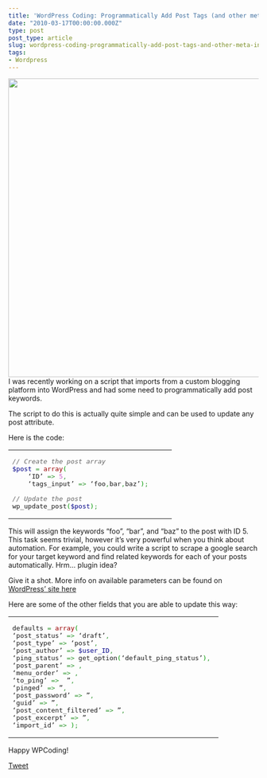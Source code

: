 ```yaml
---
title: 'WordPress Coding: Programmatically Add Post Tags (and other meta info)'
date: "2010-03-17T00:00:00.000Z"
type: post 
post_type: article
slug: wordpress-coding-programmatically-add-post-tags-and-other-meta-info
tags: 
- Wordpress
---
```

<img alt="" src="http://haacked.com/images/haacked_com/WindowsLiveWriter/CategoriesvsTags_833F/561962_price_tag[3].jpg" title="Tags" class="aligncenter" width="600" />  
I was recently working on a script that imports from a custom blogging platform into WordPress and had some need to programmatically add post keywords.

The script to do this is actually quite simple and can be used to update any post attribute.

Here is the code:

<div class="wp_syntax">
  <table>
    <tr>
      <td class="code">
        <pre class="php" style="font-family:monospace;"><span style="color: #666666; font-style: italic;">// Create the post array</span>
<span style="color: #000088;">$post</span> <span style="color: #339933;">=</span> <span style="color: #990000;">array</span><span style="color: #009900;">&#40;</span>
    ‘ID’ <span style="color: #339933;">=&gt;</span> <span style="color: #cc66cc;">5</span><span style="color: #339933;">,</span>
    ‘tags_input’ <span style="color: #339933;">=&gt;</span> ‘foo<span style="color: #339933;">,</span>bar<span style="color: #339933;">,</span>baz’<span style="color: #009900;">&#41;</span><span style="color: #339933;">;</span>     
&nbsp;
<span style="color: #666666; font-style: italic;">// Update the post</span>
wp_update_post<span style="color: #009900;">&#40;</span><span style="color: #000088;">$post</span><span style="color: #009900;">&#41;</span><span style="color: #339933;">;</span></pre>
      </td>
    </tr>
  </table>
</div>

This will assign the keywords &#8220;foo&#8221;, &#8220;bar&#8221;, and &#8220;baz&#8221; to the post with ID 5. This task seems trivial, however it&#8217;s very powerful when you think about automation. For example, you could write a script to scrape a google search for your target keyword and find related keywords for each of your posts automatically. Hrm&#8230; plugin idea?

Give it a shot. More info on available parameters can be found on [WordPress&#8217; site here][1]

Here are some of the other fields that you are able to update this way:

<div class="wp_syntax">
  <table>
    <tr>
      <td class="code">
        <pre class="php" style="font-family:monospace;">defaults <span style="color: #339933;">=</span> <span style="color: #990000;">array</span><span style="color: #009900;">&#40;</span>
‘post_status’ <span style="color: #339933;">=&gt;</span> ‘draft’<span style="color: #339933;">,</span> 
‘post_type’ <span style="color: #339933;">=&gt;</span> ‘post’<span style="color: #339933;">,</span>
‘post_author’ <span style="color: #339933;">=&gt;</span> <span style="color: #000088;">$user_ID</span><span style="color: #339933;">,</span>
‘ping_status’ <span style="color: #339933;">=&gt;</span> get_option<span style="color: #009900;">&#40;</span>‘default_ping_status’<span style="color: #009900;">&#41;</span><span style="color: #339933;">,</span> 
‘post_parent’ <span style="color: #339933;">=&gt;</span> <span style="color: #cc66cc;"></span><span style="color: #339933;">,</span>
‘menu_order’ <span style="color: #339933;">=&gt;</span> <span style="color: #cc66cc;"></span><span style="color: #339933;">,</span>
‘to_ping’ <span style="color: #339933;">=&gt;</span>  ”<span style="color: #339933;">,</span>
‘pinged’ <span style="color: #339933;">=&gt;</span> ”<span style="color: #339933;">,</span>
‘post_password’ <span style="color: #339933;">=&gt;</span> ”<span style="color: #339933;">,</span>
‘guid’ <span style="color: #339933;">=&gt;</span> ”<span style="color: #339933;">,</span>
‘post_content_filtered’ <span style="color: #339933;">=&gt;</span> ”<span style="color: #339933;">,</span>
‘post_excerpt’ <span style="color: #339933;">=&gt;</span> ”<span style="color: #339933;">,</span>
‘import_id’ <span style="color: #339933;">=&gt;</span> <span style="color: #cc66cc;"></span><span style="color: #009900;">&#41;</span><span style="color: #339933;">;</span></pre>
      </td>
    </tr>
  </table>
</div>

Happy WPCoding!

<div style="">
  <a href="http://twitter.com/share" class="twitter-share-button" data-count="horizontal" data-text="Wordpress Coding: Programmatically Add Post Tags (and other meta info)" data-url="http://brandontreb.com/wordpress-coding-programmatically-add-post-tags-and-other-meta-info"  data-via="brandontreb" data-related="brandontreb:">Tweet</a>
</div>

 [1]: http://codex.wordpress.org/Function_Reference/wp_insert_post
